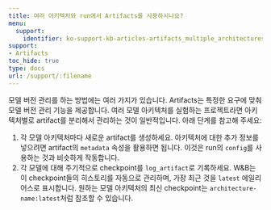 ```yaml
---
title: 여러 아키텍처와 run에서 Artifacts를 사용하시나요?
menu:
  support:
    identifier: ko-support-kb-articles-artifacts_multiple_architectures_runs
support:
- Artifacts
toc_hide: true
type: docs
url: /support/:filename
---
```


모델 버전 관리를 하는 방법에는 여러 가지가 있습니다. Artifacts는 특정한 요구에 맞춰 모델 버전 관리 기능을 제공합니다. 여러 모델 아키텍처를 실험하는 프로젝트라면 아키텍처별로 artifact를 분리해서 관리하는 것이 일반적입니다. 아래 단계를 참고해 주세요:

1. 각 모델 아키텍처마다 새로운 artifact를 생성하세요. 아키텍처에 대한 추가 정보를 넣으려면 artifact의 `metadata` 속성을 활용하면 됩니다. 이것은 run의 `config`를 사용하는 것과 비슷하게 작동합니다.
2. 각 모델에 대해 주기적으로 checkpoint를 `log_artifact`로 기록하세요. W&B는 이 checkpoint들의 히스토리를 자동으로 관리하며, 가장 최근 것을 `latest` 에일리어스로 표시합니다. 원하는 모델 아키텍처의 최신 checkpoint는 `architecture-name:latest`처럼 참조할 수 있습니다.